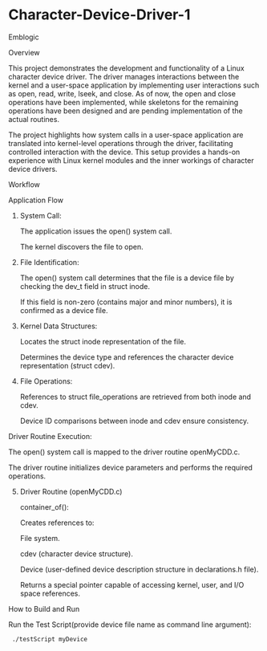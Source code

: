 # Character-Device-Driver-1
Emblogic


Overview

This project demonstrates the development and functionality of a Linux character device driver. The driver manages interactions between the kernel and a user-space application by implementing user interactions such as open, read, write, lseek, and close. As of now, the open and close operations have been implemented, while skeletons for the remaining operations have been designed and are pending implementation of the actual routines.

The project highlights how system calls in a user-space application are translated into kernel-level operations through the driver, facilitating controlled interaction with the device. This setup provides a hands-on experience with Linux kernel modules and the inner workings of character device drivers.

Workflow

Application Flow

1. System Call:

	The application issues the open() system call.

	The kernel discovers the file to open.

2. File Identification:

	The open() system call determines that the file is a device file by checking the dev_t field in struct inode.

	If this field is non-zero (contains major and minor numbers), it is confirmed as a device file.

3. Kernel Data Structures:

	Locates the struct inode representation of the file.

	Determines the device type and references the character device representation (struct cdev).

4. File Operations:

	References to struct file_operations are retrieved from both inode and cdev.

	Device ID comparisons between inode and cdev ensure consistency.

Driver Routine Execution:

The open() system call is mapped to the driver routine openMyCDD.c.

The driver routine initializes device parameters and performs the required operations.

5. Driver Routine (openMyCDD.c)

   container_of():

     Creates references to:

	File system.

	cdev (character device structure).

	Device (user-defined device description structure in declarations.h file).

     Returns a special pointer capable of accessing kernel, user, and I/O space references.


How to Build and Run

  Run the Test Script(provide device file name as command line argument):
  
     ./testScript myDevice
